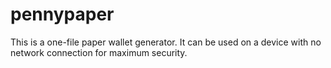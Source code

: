 # pennypaper 
 
   This is a one-file paper wallet generator. It can be used on a device with no network connection for maximum security.
